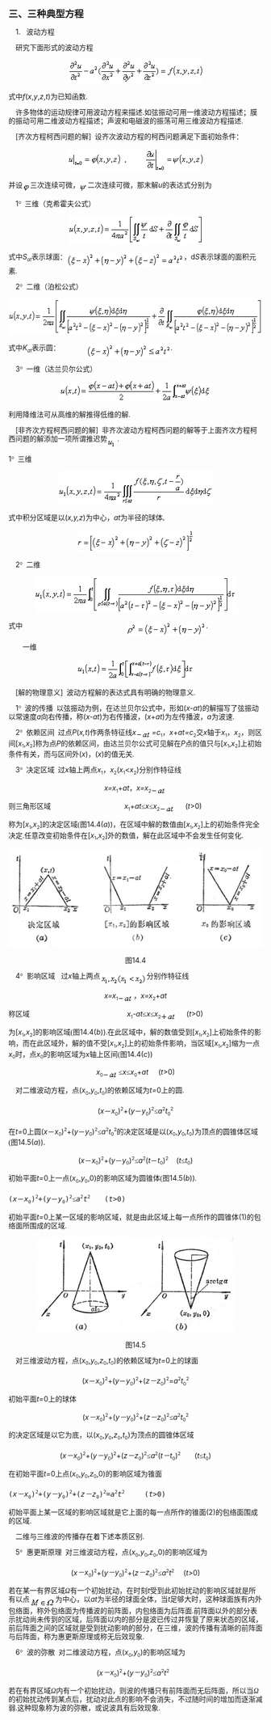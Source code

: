 <div class=Section1>
<h3 style='text-autospace:none;vertical-align:bottom'><span lang=ZH-CN
style='font-size:14.0pt;font-family:宋体_GB2312'>三、三种典型方程</span></h3>
<p class=MsoNormal style='line-height:12.0pt;text-autospace:none;vertical-align:
bottom'><span lang=EN-US style='font-family:宋体_GB2312'>&nbsp;&nbsp;&nbsp; </span><span
lang=EN-US>1.&nbsp;&nbsp; </span><span lang=ZH-CN style='font-family:宋体_GB2312'>波动方程</span></p>
<p class=MsoNormal style='line-height:12.0pt;text-autospace:none;vertical-align:
bottom'><span lang=EN-US style='font-family:宋体'>&nbsp;&nbsp;&nbsp; </span><span
lang=ZH-CN style='font-family:宋体_GB2312'>研究下面形式的波动方程</span></p>
<p class=MsoNormal align=center style='text-align:center;line-height:12.0pt;
text-autospace:none;vertical-align:bottom'><sub><span lang=EN-US><img
width=268 height=48 src="res/17e9d95da129bdd93c34fb6cc6aaaa52_5797_files/image002.gif"
u1:shapes="_x0000_i1025"></span></sub></p>
<p class=MsoNormal style='line-height:12.0pt;text-autospace:none;vertical-align:
bottom'><span lang=ZH-CN style='font-family:宋体_GB2312'>式中</span><i><span
lang=EN-US>f</span></i><span lang=EN-US>(<i>x</i>,<i>y</i>,<i>z</i>,<i>t</i>)</span><span
lang=ZH-CN style='font-family:宋体_GB2312'>为已知函数</span><span lang=EN-US
style='font-family:宋体'>.</span></p>
<p class=MsoNormal style='line-height:12.0pt;text-autospace:none;vertical-align:
bottom'><span lang=EN-US style='font-family:宋体'>&nbsp;&nbsp;&nbsp; </span><span
lang=ZH-CN style='font-family:宋体_GB2312'>许多物体的运动规律可用波动方程来描述</span><span
lang=EN-US style='font-family:宋体'>.</span><span lang=ZH-CN style='font-family:
宋体_GB2312'>如弦振动可用一维波动方程描述；膜的振动可用二维波动方程描述；声波和电磁波的振荡可用三维波动方程描述</span><span
lang=EN-US style='font-family:宋体'>.</span></p>
<p class=MsoNormal style='line-height:12.0pt;text-autospace:none;vertical-align:
bottom'><span lang=EN-US style='font-family:宋体_GB2312'>&nbsp;&nbsp; &nbsp;</span><span
lang=EN-US>[</span><span lang=ZH-CN style='font-family:宋体_GB2312'>齐次方程柯西问题的解</span><span
lang=EN-US>]</span><span lang=EN-US style='font-family:宋体_GB2312'>&nbsp; </span><span
lang=ZH-CN style='font-family:宋体_GB2312'>设齐次波动方程的柯西问题满足下面初始条件：</span></p>
<p class=MsoNormal align=center style='text-align:center;line-height:12.0pt;
text-autospace:none;vertical-align:bottom'><sub><span lang=EN-US><img
width=269 height=47 src="res/17e9d95da129bdd93c34fb6cc6aaaa52_5797_files/image004.gif"
u1:shapes="_x0000_i1026"></span></sub></p>
<p class=MsoNormal style='line-height:12.0pt;text-autospace:none;vertical-align:
bottom'><span lang=ZH-CN style='font-family:宋体_GB2312'>并设</span><sub><span
lang=EN-US style='font-family:宋体'><img width=15 height=17
src="res/17e9d95da129bdd93c34fb6cc6aaaa52_5797_files/image006.gif" u1:shapes="_x0000_i1027"
align=absmiddle></span></sub><span lang=ZH-CN style='font-family:宋体_GB2312'>三次连续可微，</span><sub><span
lang=EN-US style='font-family:宋体'><img width=16 height=17
src="res/17e9d95da129bdd93c34fb6cc6aaaa52_5797_files/image008.gif" u1:shapes="_x0000_i1028"
align=absmiddle></span></sub><span lang=ZH-CN style='font-family:宋体_GB2312'>二次连续可微，那末解</span><i><span
lang=EN-US>u</span></i><span lang=ZH-CN style='font-family:宋体_GB2312'>的表达式分别为</span></p>
<p class=MsoNormal style='line-height:12.0pt;text-autospace:none;vertical-align:
bottom'><span lang=EN-US style='font-family:宋体_GB2312'>&nbsp;&nbsp;&nbsp; </span><span
lang=EN-US>1</span><span lang=EN-US style='font-family:Symbol'>°</span><span
lang=EN-US style='font-family:宋体_GB2312'>&nbsp; </span><span lang=ZH-CN
style='font-family:宋体_GB2312'>三维（克希霍夫公式）</span></p>
<p class=MsoNormal align=center style='text-align:center;line-height:12.0pt;
text-autospace:none;vertical-align:bottom'><sub><span lang=EN-US><img
width=267 height=56 src="res/17e9d95da129bdd93c34fb6cc6aaaa52_5797_files/image010.gif"
u1:shapes="_x0000_i1037"></span></sub></p>
<p class=MsoNormal style='line-height:12.0pt;text-autospace:none;vertical-align:
bottom'><span lang=ZH-CN style='font-family:宋体_GB2312'>式中</span><i><span
lang=EN-US>S</span></i><i><sub><span lang=EN-US style='font-size:7.0pt'>at</span></sub></i><span
lang=ZH-CN style='font-family:宋体_GB2312'>表示球面：</span><sub><span lang=EN-US
style='font-family:宋体'><img width=232 height=28
src="res/17e9d95da129bdd93c34fb6cc6aaaa52_5797_files/image012.gif" u1:shapes="_x0000_i1038"
align=absmiddle></span></sub><span lang=ZH-CN style='font-family:宋体_GB2312'>，</span><span
lang=EN-US>d<i>S</i></span><span lang=ZH-CN style='font-family:宋体_GB2312'>表示球面的面积元素</span><span
lang=EN-US style='font-family:宋体'>.</span></p>
<p class=MsoNormal style='line-height:12.0pt;text-autospace:none;vertical-align:
bottom'><span lang=EN-US style='font-family:宋体_GB2312'>&nbsp;&nbsp;&nbsp; </span><span
lang=EN-US>2</span><span lang=EN-US style='font-family:Symbol'>°</span><span
lang=EN-US style='font-family:宋体_GB2312'>&nbsp; </span><span lang=ZH-CN
style='font-family:宋体_GB2312'>二维（泊松公式）</span></p>
<p class=MsoNormal align=center style='text-align:center;line-height:12.0pt;
text-autospace:none;vertical-align:bottom'><sub><span lang=EN-US><img
width=536 height=72 src="res/17e9d95da129bdd93c34fb6cc6aaaa52_5797_files/image014.gif"
u1:shapes="_x0000_i1039"></span></sub></p>
<p class=MsoNormal style='line-height:12.0pt;text-autospace:none;vertical-align:
bottom'><span lang=ZH-CN style='font-family:宋体_GB2312'>式中</span><i><span
lang=EN-US>K</span></i><i><sub><span lang=EN-US style='font-size:7.0pt'>at</span></sub></i><span
lang=ZH-CN style='font-family:宋体_GB2312'>表示圆：</span><span lang=EN-US
style='font-family:宋体'>&nbsp;&nbsp;&nbsp;&nbsp;&nbsp;&nbsp;&nbsp;&nbsp;&nbsp;&nbsp;&nbsp;&nbsp;&nbsp;&nbsp;
<sub><img width=167 height=28
src="res/17e9d95da129bdd93c34fb6cc6aaaa52_5797_files/image016.gif" u1:shapes="_x0000_i1040"
align=absmiddle></sub>.</span></p>
<p class=MsoNormal style='line-height:12.0pt;text-autospace:none;vertical-align:
bottom'><span lang=EN-US style='font-family:宋体_GB2312'>&nbsp;&nbsp;&nbsp; </span><span
lang=EN-US>3</span><span lang=EN-US style='font-family:Symbol'>°</span><span
lang=EN-US style='font-family:宋体_GB2312'>&nbsp; </span><span lang=ZH-CN
style='font-family:宋体_GB2312'>一维（达兰贝尔公式）</span></p>
<p class=MsoNormal align=center style='text-align:center;line-height:12.0pt;
text-autospace:none;vertical-align:bottom'><sub><span lang=EN-US><img
width=300 height=41 src="res/17e9d95da129bdd93c34fb6cc6aaaa52_5797_files/image018.gif"
u1:shapes="_x0000_i1041"></span></sub></p>
<p class=MsoNormal style='line-height:12.0pt;text-autospace:none;vertical-align:
bottom'><span lang=ZH-CN style='font-family:宋体_GB2312'>利用降维法可从高维的解推得低维的解</span><span
lang=EN-US style='font-family:宋体'>.</span></p>
<p class=MsoNormal style='line-height:12.0pt;text-autospace:none;vertical-align:
bottom'><span lang=EN-US style='font-family:宋体_GB2312'>&nbsp;&nbsp;&nbsp; </span><span
lang=EN-US>[</span><span lang=ZH-CN style='font-family:宋体_GB2312'>非齐次方程柯西问题的解</span><span
lang=EN-US>]</span><span lang=EN-US style='font-family:宋体_GB2312'>&nbsp; </span><span
lang=ZH-CN style='font-family:宋体_GB2312'>非齐次波动方程柯西问题的解等于上面齐次方程柯西问题的解添加一项所谓推迟势</span><sub><span
lang=EN-US style='font-family:宋体'><img width=16 height=23
src="res/17e9d95da129bdd93c34fb6cc6aaaa52_5797_files/image020.gif" u1:shapes="_x0000_i1042"
align=absmiddle></span></sub><span lang=EN-US> </span><span lang=EN-US
style='font-family:宋体'>.</span></p>
<p class=MsoNormal style='line-height:12.0pt;text-autospace:none;vertical-align:
bottom'><span lang=EN-US>1</span><span lang=EN-US style='font-family:Symbol'>°</span><span
lang=EN-US style='font-family:宋体_GB2312'>&nbsp; </span><span lang=ZH-CN
style='font-family:宋体_GB2312'>三维</span></p>
<p class=MsoNormal align=center style='text-align:center;line-height:12.0pt;
text-autospace:none;vertical-align:bottom'><sub><span lang=EN-US><img
width=307 height=67 src="res/17e9d95da129bdd93c34fb6cc6aaaa52_5797_files/image022.gif"
u1:shapes="_x0000_i1043"></span></sub></p>
<p class=MsoNormal style='line-height:12.0pt;text-autospace:none;vertical-align:
bottom'><span lang=ZH-CN style='font-family:宋体_GB2312'>式中积分区域是以</span><span
lang=EN-US>(<i>x,y,z</i>)</span><span lang=ZH-CN style='font-family:宋体_GB2312'>为中心，</span><i><span
lang=EN-US>at</span></i><span lang=ZH-CN style='font-family:宋体_GB2312'>为半径的球体</span><span
lang=EN-US style='font-family:宋体'>,</span></p>
<p class=MsoNormal align=center style='text-align:center;line-height:12.0pt;
text-autospace:none;vertical-align:bottom'><sub><span lang=EN-US
style='font-size:10.5pt'><img width=232 height=44
src="res/17e9d95da129bdd93c34fb6cc6aaaa52_5797_files/image024.gif" u1:shapes="_x0000_i1044"></span></sub></p>
<p class=MsoNormal style='line-height:12.0pt;text-autospace:none;vertical-align:
bottom'><span lang=EN-US style='font-family:宋体_GB2312'>&nbsp;&nbsp;&nbsp; </span><span
lang=EN-US>2</span><span lang=EN-US style='font-family:Symbol'>°</span><span
lang=EN-US style='font-family:宋体_GB2312'>&nbsp; </span><span lang=ZH-CN
style='font-family:宋体_GB2312'>二维</span></p>
<p class=MsoNormal align=center style='text-align:center;line-height:12.0pt;
text-autospace:none;vertical-align:bottom'><sub><span lang=EN-US><img
width=401 height=72 src="res/17e9d95da129bdd93c34fb6cc6aaaa52_5797_files/image026.gif"
u1:shapes="_x0000_i1045"></span></sub></p>
<p class=MsoNormal style='line-height:12.0pt;text-autospace:none;vertical-align:
bottom'><span lang=ZH-CN style='font-family:宋体_GB2312'>式中</span><span
lang=EN-US>&nbsp;&nbsp;&nbsp;&nbsp;&nbsp;&nbsp;&nbsp;&nbsp;&nbsp;&nbsp;&nbsp;&nbsp;&nbsp;&nbsp;&nbsp;&nbsp;&nbsp;&nbsp;&nbsp;&nbsp;&nbsp;&nbsp;&nbsp;&nbsp;&nbsp;&nbsp;&nbsp;&nbsp;&nbsp;&nbsp;&nbsp;&nbsp;&nbsp;&nbsp;&nbsp;&nbsp;&nbsp;&nbsp;&nbsp;&nbsp;&nbsp;&nbsp;&nbsp;&nbsp;&nbsp;&nbsp;&nbsp;&nbsp;&nbsp;&nbsp;&nbsp;
<sub><img width=159 height=28
src="res/17e9d95da129bdd93c34fb6cc6aaaa52_5797_files/image028.gif" u1:shapes="_x0000_i1046"
align=absmiddle></sub>.</span></p>
<p class=MsoNormal style='line-height:12.0pt;text-autospace:none;vertical-align:
bottom'><span lang=EN-US style='font-family:宋体_GB2312'>&nbsp;&nbsp;&nbsp;&nbsp;&nbsp;&nbsp;&nbsp;
</span><span lang=ZH-CN style='font-family:宋体_GB2312'>一维</span></p>
<p class=MsoNormal align=center style='text-align:center;line-height:12.0pt;
text-autospace:none;vertical-align:bottom'><sub><span lang=EN-US><img
width=233 height=41 src="res/17e9d95da129bdd93c34fb6cc6aaaa52_5797_files/image030.gif"
u1:shapes="_x0000_i1047"></span></sub></p>
<p class=MsoNormal style='line-height:12.0pt;text-autospace:none;vertical-align:
bottom'><span lang=EN-US style='font-family:宋体_GB2312'>&nbsp;&nbsp;&nbsp; </span><span
lang=EN-US>[</span><span lang=ZH-CN style='font-family:宋体_GB2312'>解的物理意义</span><span
lang=EN-US>]</span><span lang=EN-US style='font-family:宋体_GB2312'>&nbsp; </span><span
lang=ZH-CN style='font-family:宋体_GB2312'>波动方程解的表达式具有明确的物理意义</span><span
lang=EN-US style='font-family:宋体'>.</span></p>
<p class=MsoNormal style='line-height:12.0pt;text-autospace:none;vertical-align:
bottom'><span lang=EN-US style='font-family:宋体_GB2312'>&nbsp;&nbsp;&nbsp; </span><span
lang=EN-US>1</span><span lang=EN-US style='font-family:Symbol'>°</span><span
lang=EN-US style='font-family:宋体_GB2312'>&nbsp; </span><span lang=ZH-CN
style='font-family:宋体_GB2312'>波的传播</span><span lang=EN-US style='font-family:
宋体_GB2312'>&nbsp; </span><span lang=ZH-CN style='font-family:宋体_GB2312'>以弦振动为例，在达兰贝尔公式中，形如</span><span
lang=EN-US>(<i>x-at</i>)</span><span lang=ZH-CN style='font-family:宋体_GB2312'>的解描写了弦振动以常速度</span><i><span
lang=EN-US>a</span></i><span lang=ZH-CN style='font-family:宋体_GB2312'>向右传播，称</span><span
lang=EN-US>(<i>x-at</i>)</span><span lang=ZH-CN style='font-family:宋体_GB2312'>为右传播波，</span><span
lang=EN-US>(<i>x</i>+<i>at</i>)</span><span lang=ZH-CN style='font-family:宋体_GB2312'>为左传播波，</span><i><span
lang=EN-US>a</span></i><span lang=ZH-CN style='font-family:宋体_GB2312'>为波速</span><span
lang=EN-US style='font-family:宋体'>.</span></p>
<p class=MsoNormal style='line-height:12.0pt;text-autospace:none;vertical-align:
bottom'><span lang=EN-US style='font-family:宋体_GB2312'>&nbsp;&nbsp;&nbsp; </span><span
lang=EN-US>2</span><span lang=EN-US style='font-family:Symbol'>°</span><span
lang=EN-US style='font-family:宋体_GB2312'>&nbsp; </span><span lang=ZH-CN
style='font-family:宋体_GB2312'>依赖区间</span><span lang=EN-US style='font-family:
宋体_GB2312'>&nbsp; </span><span lang=ZH-CN style='font-family:宋体_GB2312'>过点</span><i><span
lang=EN-US>P</span></i><span lang=EN-US>(<i>x,t</i>)</span><span lang=ZH-CN
style='font-family:宋体_GB2312'>作两条特征线</span><i><span lang=EN-US>x<sub><img
width=31 height=16 src="res/17e9d95da129bdd93c34fb6cc6aaaa52_5797_files/image032.gif"
u1:shapes="_x0000_i1048" align=absmiddle></sub>=c</span></i><sub><span
lang=EN-US style='font-size:7.0pt'>1</span></sub><span lang=ZH-CN
style='font-family:宋体_GB2312'>，</span><i><span lang=EN-US>x</span></i><span
lang=EN-US>+<i>at=c</i></span><sub><span lang=EN-US style='font-size:7.0pt'>2</span></sub><span
lang=ZH-CN style='font-family:宋体_GB2312'>交</span><i><span lang=EN-US>x</span></i><span
lang=ZH-CN style='font-family:宋体_GB2312'>轴于</span><i><span lang=EN-US>x</span></i><sub><span
lang=EN-US style='font-size:7.0pt'>1</span></sub><span lang=ZH-CN
style='font-family:宋体_GB2312'>，</span><i><span lang=EN-US>x</span></i><sub><span
lang=EN-US style='font-size:7.0pt'>2</span></sub><span lang=ZH-CN
style='font-family:宋体_GB2312'>，则区间</span><span lang=EN-US>[<i>x</i></span><sub><span
lang=EN-US style='font-size:7.0pt'>1</span></sub><span lang=EN-US>,<i>x</i></span><sub><span
lang=EN-US style='font-size:7.0pt'>2</span></sub><span lang=EN-US>]</span><span
lang=ZH-CN style='font-family:宋体_GB2312'>称为点</span><i><span lang=EN-US>P</span></i><span
lang=ZH-CN style='font-family:宋体_GB2312'>的依赖区间，由达兰贝尔公式可见解在</span><i><span
lang=EN-US>P</span></i><span lang=ZH-CN style='font-family:宋体_GB2312'>点的值只与</span><span
lang=EN-US>[<i>x</i></span><sub><span lang=EN-US style='font-size:7.0pt'>1</span></sub><span
lang=EN-US>,<i>x</i></span><sub><span lang=EN-US style='font-size:7.0pt'>2</span></sub><span
lang=EN-US>]</span><span lang=ZH-CN style='font-family:宋体_GB2312'>上初始条件有关，而与区间外</span><span
lang=EN-US>(<i>x</i>)</span><span lang=ZH-CN style='font-family:宋体_GB2312'>，</span><span
lang=EN-US>(<i>x</i>)</span><span lang=ZH-CN style='font-family:宋体_GB2312'>的值无关</span><span
lang=EN-US style='font-family:宋体'>.</span></p>
<p class=MsoNormal style='line-height:12.0pt;text-autospace:none;vertical-align:
bottom'><span lang=EN-US style='font-family:宋体_GB2312'>&nbsp;&nbsp;&nbsp; </span><span
lang=EN-US>3</span><span lang=EN-US style='font-family:Symbol'>°</span><span
lang=EN-US style='font-family:宋体_GB2312'>&nbsp; </span><span lang=ZH-CN
style='font-family:宋体_GB2312'>决定区域</span><span lang=EN-US style='font-family:
宋体'>&nbsp; </span><span lang=ZH-CN style='font-family:宋体_GB2312'>过</span><i><span
lang=EN-US>x</span></i><span lang=ZH-CN style='font-family:宋体_GB2312'>轴上两点</span><i><span
lang=EN-US>x</span></i><sub><span lang=EN-US style='font-size:7.0pt'>1</span></sub><span
lang=ZH-CN style='font-family:宋体_GB2312'>，</span><i><span lang=EN-US>x</span></i><sub><span
lang=EN-US style='font-size:7.0pt'>2</span></sub><span lang=EN-US>(<i>x</i></span><sub><span
lang=EN-US style='font-size:7.0pt'>1</span></sub><span lang=EN-US>&lt;<i>x</i></span><sub><span
lang=EN-US style='font-size:7.0pt'>2</span></sub><span lang=EN-US>)</span><span
lang=ZH-CN style='font-family:宋体_GB2312'>分别作特征线</span></p>
<p class=MsoNormal align=center style='text-align:center;line-height:12.0pt;
text-autospace:none;vertical-align:bottom'><i><span lang=EN-US>x=x</span></i><sub><span
lang=EN-US style='font-size:7.0pt'>1</span></sub><span lang=EN-US>+<i>at</i></span><span
lang=ZH-CN style='font-family:宋体_GB2312'>，</span><i><span lang=EN-US>x=x</span></i><sub><span
lang=EN-US style='font-size:7.0pt'>2</span><i><span lang=EN-US><img width=31
height=16 src="res/17e9d95da129bdd93c34fb6cc6aaaa52_5797_files/image033.gif"
u1:shapes="_x0000_i1049" align=absmiddle></span></i></sub></p>
<p class=MsoNormal style='line-height:12.0pt;text-autospace:none;vertical-align:
bottom'><span lang=ZH-CN style='font-family:宋体_GB2312'>则三角形区域</span><span
lang=EN-US>&nbsp;&nbsp;&nbsp;&nbsp;&nbsp;&nbsp;&nbsp;&nbsp;&nbsp;&nbsp;&nbsp;&nbsp;&nbsp;&nbsp;&nbsp;&nbsp;&nbsp;&nbsp;&nbsp;&nbsp;&nbsp;&nbsp;&nbsp;&nbsp;&nbsp;&nbsp;&nbsp;&nbsp;&nbsp;&nbsp;&nbsp;&nbsp;&nbsp;&nbsp;&nbsp;&nbsp;
<i>x</i></span><sub><span lang=EN-US style='font-size:7.0pt'>1</span></sub><span
lang=EN-US>+<i>at</i></span><span lang=ZH-CN style='font-family:宋体_GB2312'>≤</span><i><span
lang=EN-US>x</span></i><span lang=ZH-CN style='font-family:宋体_GB2312'>≤</span><i><span
lang=EN-US>x</span></i><sub><span lang=EN-US style='font-size:7.0pt'>2</span><i><span
lang=EN-US><img width=31 height=16
src="res/17e9d95da129bdd93c34fb6cc6aaaa52_5797_files/image034.gif" u1:shapes="_x0000_i1050"
align=absmiddle></span></i></sub><i><span lang=EN-US>&nbsp;&nbsp;&nbsp;&nbsp; </span></i><span
lang=EN-US>(<i>t</i>&gt;0)</span></p>
<p class=MsoNormal style='line-height:12.0pt;text-autospace:none;vertical-align:
bottom'><span lang=ZH-CN style='font-family:宋体_GB2312'>称为</span><span
lang=EN-US>[<i>x</i></span><sub><span lang=EN-US style='font-size:7.0pt'>1</span></sub><span
lang=EN-US>,<i>x</i></span><sub><span lang=EN-US style='font-size:7.0pt'>2</span></sub><span
lang=EN-US>]</span><span lang=ZH-CN style='font-family:宋体_GB2312'>的决定区域</span><span
lang=EN-US style='font-family:宋体'>(</span><span lang=ZH-CN style='font-family:
宋体_GB2312'>图</span><span lang=EN-US>14.4(<i>a</i>))</span><span lang=ZH-CN
style='font-family:宋体_GB2312'>，在区域中解的数值由</span><span lang=EN-US>[<i>x</i></span><sub><span
lang=EN-US style='font-size:7.0pt'>1</span></sub><span lang=EN-US>,<i>x</i></span><sub><span
lang=EN-US style='font-size:7.0pt'>2</span></sub><span lang=EN-US>]</span><span
lang=ZH-CN style='font-family:宋体_GB2312'>上的初始条件完全决定</span><span lang=EN-US
style='font-family:宋体'>.</span><span lang=ZH-CN style='font-family:宋体_GB2312'>任意改变初始条件在</span><span
lang=EN-US>[<i>x</i></span><sub><span lang=EN-US style='font-size:7.0pt'>1</span></sub><span
lang=EN-US>,<i>x</i></span><sub><span lang=EN-US style='font-size:7.0pt'>2</span></sub><span
lang=EN-US>]</span><span lang=ZH-CN style='font-family:宋体_GB2312'>外的数值，解在此区域中不会发生任何变化</span><span
lang=EN-US style='font-family:宋体'>.</span></p>
<p class=MsoNormal align=center style='text-align:center;line-height:12.0pt;
text-autospace:none;vertical-align:bottom'><span lang=EN-US><img width=523
height=195 src="res/17e9d95da129bdd93c34fb6cc6aaaa52_5797_files/image035.gif"
u1:shapes="_x0000_i1051"></span></p>
<p class=MsoNormal align=center style='text-align:center;line-height:12.0pt;
text-autospace:none;vertical-align:bottom'><span lang=ZH-CN style='font-family:
宋体_GB2312'>图</span><span lang=EN-US>14.4</span></p>
<p class=MsoNormal style='line-height:12.0pt;text-autospace:none;vertical-align:
bottom'><span lang=EN-US style='font-family:宋体_GB2312'>&nbsp;&nbsp;&nbsp; </span><span
lang=EN-US>4</span><span lang=EN-US style='font-family:Symbol'>°</span><span
lang=EN-US>&nbsp; </span><span lang=ZH-CN style='font-family:宋体_GB2312'>影响区域</span><span
lang=EN-US>&nbsp;&nbsp; </span><span lang=ZH-CN style='font-family:宋体_GB2312'>过</span><i><span
lang=EN-US>x</span></i><span lang=ZH-CN style='font-family:宋体_GB2312'>轴上两点</span><sub><span
lang=EN-US><img width=92 height=23
src="res/17e9d95da129bdd93c34fb6cc6aaaa52_5797_files/image037.gif" u1:shapes="_x0000_i1052"
align=absmiddle></span></sub><span lang=ZH-CN style='font-family:宋体_GB2312'>分别作特征线</span></p>
<p class=MsoNormal align=center style='text-align:center;line-height:12.0pt;
text-autospace:none;vertical-align:bottom'><i><span lang=EN-US>x=x</span></i><sub><span
lang=EN-US style='font-size:7.0pt'>1</span><i><span lang=EN-US><img width=31
height=16 src="res/17e9d95da129bdd93c34fb6cc6aaaa52_5797_files/image038.gif"
u1:shapes="_x0000_i1053" align=absmiddle></span></i></sub><span lang=ZH-CN
style='font-family:宋体_GB2312'>，</span><i><span lang=EN-US>x=x</span></i><sub><span
lang=EN-US style='font-size:7.0pt'>2</span></sub><span lang=EN-US>+<i>at</i></span></p>
<p class=MsoNormal style='line-height:12.0pt;text-autospace:none;vertical-align:
bottom'><span lang=ZH-CN style='font-family:宋体_GB2312'>称区域</span><span
lang=EN-US>&nbsp;&nbsp;&nbsp;&nbsp;&nbsp;&nbsp;&nbsp;&nbsp;&nbsp;&nbsp;&nbsp;&nbsp;&nbsp;&nbsp;&nbsp;&nbsp;&nbsp;&nbsp;&nbsp;&nbsp;&nbsp;&nbsp;&nbsp;&nbsp;&nbsp;&nbsp;&nbsp;&nbsp;&nbsp;&nbsp;&nbsp;&nbsp;&nbsp;&nbsp;&nbsp;&nbsp;&nbsp;&nbsp;&nbsp;&nbsp;&nbsp;&nbsp;&nbsp;&nbsp;&nbsp;&nbsp;&nbsp;&nbsp;
<i>x</i></span><sub><span lang=EN-US style='font-size:7.0pt'>1</span></sub><span
lang=EN-US>-<i>at</i></span><span lang=ZH-CN style='font-family:宋体_GB2312'>≤</span><i><span
lang=EN-US>x</span></i><span lang=ZH-CN style='font-family:宋体_GB2312'>≤</span><i><span
lang=EN-US>x</span></i><sub><span lang=EN-US style='font-size:7.0pt'>2</span><i><span
lang=EN-US><img width=31 height=16
src="res/17e9d95da129bdd93c34fb6cc6aaaa52_5797_files/image040.gif" u1:shapes="_x0000_i1054"
align=absmiddle></span></i></sub><i><span lang=EN-US>&nbsp;&nbsp;&nbsp;&nbsp; </span></i><span
lang=EN-US>(<i>t</i>&gt;0)</span></p>
<p class=MsoNormal style='line-height:12.0pt;text-autospace:none;vertical-align:
bottom'><span lang=ZH-CN style='font-family:宋体_GB2312'>为</span><span
lang=EN-US>[<i>x</i></span><sub><span lang=EN-US style='font-size:7.0pt'>1</span></sub><span
lang=EN-US>,<i>x</i></span><sub><span lang=EN-US style='font-size:7.0pt'>2</span></sub><span
lang=EN-US>]</span><span lang=ZH-CN style='font-family:宋体_GB2312'>的影响区域</span><span
lang=EN-US style='font-family:宋体'>(</span><span lang=ZH-CN style='font-family:
宋体_GB2312'>图</span><span lang=EN-US>14.4(<i>b</i>))</span><span lang=EN-US
style='font-family:宋体'>.</span><span lang=ZH-CN style='font-family:宋体_GB2312'>在此区域中，解的数值受到</span><span
lang=EN-US>[<i>x</i></span><sub><span lang=EN-US style='font-size:7.0pt'>1</span></sub><span
lang=EN-US>,<i>x</i></span><sub><span lang=EN-US style='font-size:7.0pt'>2</span></sub><span
lang=EN-US>]</span><span lang=ZH-CN style='font-family:宋体_GB2312'>上初始条件的影响，而在此区域外，解的值不受</span><span
lang=EN-US>[<i>x</i></span><sub><span lang=EN-US style='font-size:7.0pt'>1</span></sub><span
lang=EN-US>,<i>x</i></span><sub><span lang=EN-US style='font-size:7.0pt'>2</span></sub><span
lang=EN-US>]</span><span lang=ZH-CN style='font-family:宋体_GB2312'>上的初始条件影响，当区域</span><span
lang=EN-US>[<i>x</i></span><sub><span lang=EN-US style='font-size:7.0pt'>1</span></sub><span
lang=EN-US>,<i>x</i></span><sub><span lang=EN-US style='font-size:7.0pt'>2</span></sub><span
lang=EN-US>]</span><span lang=ZH-CN style='font-family:宋体_GB2312'>缩为一点</span><i><span
lang=EN-US>x</span></i><sub><span lang=EN-US style='font-size:7.0pt'>0</span></sub><span
lang=ZH-CN style='font-family:宋体_GB2312'>时，点</span><i><span lang=EN-US>x</span></i><sub><span
lang=EN-US style='font-size:7.0pt'>0</span></sub><span lang=ZH-CN
style='font-family:宋体_GB2312'>的影响区域为</span><i><span lang=EN-US>x</span></i><span
lang=ZH-CN style='font-family:宋体_GB2312'>轴上区间</span><span lang=EN-US
style='font-family:宋体'>(</span><span lang=ZH-CN style='font-family:宋体_GB2312'>图</span><span
lang=EN-US>14.4(<i>c</i>))</span></p>
<p class=MsoNormal align=center style='text-align:center;line-height:12.0pt;
text-autospace:none;vertical-align:bottom'><i><span lang=EN-US>x</span></i><sub><span
lang=EN-US style='font-size:7.0pt'>0</span><i><span lang=EN-US><img width=31
height=16 src="res/17e9d95da129bdd93c34fb6cc6aaaa52_5797_files/image041.gif"
u1:shapes="_x0000_i1055" align=absmiddle></span></i></sub><span lang=ZH-CN
style='font-family:宋体_GB2312'>≤</span><i><span lang=EN-US>x</span></i><span
lang=ZH-CN style='font-family:宋体_GB2312'>≤</span><i><span lang=EN-US>x</span></i><sub><span
lang=EN-US style='font-size:7.0pt'>0</span></sub><span lang=EN-US>+<i>at&nbsp;&nbsp;&nbsp;&nbsp;
</i>(<i>t</i>&gt;0)</span></p>
<p class=MsoNormal style='line-height:12.0pt;text-autospace:none;vertical-align:
bottom'><span lang=EN-US style='font-family:宋体_GB2312'>&nbsp;&nbsp;&nbsp; </span><span
lang=ZH-CN style='font-family:宋体_GB2312'>对二维波动方程，点</span><span lang=EN-US>(<i>x</i></span><sub><span
lang=EN-US style='font-size:7.0pt'>0</span></sub><span lang=EN-US>,<i>y</i></span><sub><span
lang=EN-US style='font-size:7.0pt'>0</span></sub><span lang=EN-US>,<i>t</i></span><sub><span
lang=EN-US style='font-size:7.0pt'>0</span></sub><span lang=EN-US>)</span><span
lang=ZH-CN style='font-family:宋体_GB2312'>的依赖区域为</span><i><span lang=EN-US>t=</span></i><span
lang=EN-US>0</span><span lang=ZH-CN style='font-family:宋体_GB2312'>上的圆</span><span
lang=EN-US style='font-family:宋体'>.</span></p>
<p class=MsoNormal align=center style='text-align:center;line-height:12.0pt;
text-autospace:none;vertical-align:bottom'><span lang=EN-US>(<i>x</i></span><span
lang=ZH-CN style='font-family:宋体_GB2312'>－</span><i><span lang=EN-US>x</span></i><sub><span
lang=EN-US style='font-size:7.0pt'>0</span></sub><span lang=EN-US>)</span><sup><span
lang=EN-US style='font-size:7.0pt'>2</span></sup><span lang=EN-US>+(<i>y</i></span><span
lang=ZH-CN style='font-family:宋体_GB2312'>－</span><i><span lang=EN-US>y</span></i><sub><span
lang=EN-US style='font-size:7.0pt'>0</span></sub><span lang=EN-US>)</span><sup><span
lang=EN-US style='font-size:7.0pt'>2</span></sup><span lang=ZH-CN
style='font-family:宋体_GB2312'>≤</span><i><span lang=EN-US>a</span></i><sup><span
lang=EN-US style='font-size:7.0pt'>2</span></sup><i><span lang=EN-US>t</span></i><sub><span
lang=EN-US style='font-size:7.0pt'>0</span></sub><sup><span lang=EN-US
style='font-size:7.0pt'>2</span></sup></p>
<p class=MsoNormal style='line-height:12.0pt;text-autospace:none;vertical-align:
bottom'><span lang=ZH-CN style='font-family:宋体_GB2312'>在</span><i><span
lang=EN-US>t=</span></i><span lang=EN-US>0</span><span lang=ZH-CN
style='font-family:宋体_GB2312'>上圆</span><span lang=EN-US>(<i>x</i></span><span
lang=ZH-CN style='font-family:宋体_GB2312'>－</span><i><span lang=EN-US>x</span></i><sub><span
lang=EN-US style='font-size:7.0pt'>0</span></sub><span lang=EN-US>)</span><sup><span
lang=EN-US style='font-size:7.0pt'>2</span></sup><span lang=EN-US>+(<i>y</i></span><span
lang=ZH-CN style='font-family:宋体_GB2312'>－</span><i><span lang=EN-US>y</span></i><sub><span
lang=EN-US style='font-size:7.0pt'>0</span></sub><span lang=EN-US>)</span><sup><span
lang=EN-US style='font-size:7.0pt'>2</span></sup><span lang=ZH-CN
style='font-family:宋体_GB2312'>≤</span><i><span lang=EN-US>a</span></i><sup><span
lang=EN-US style='font-size:7.0pt'>2</span></sup><i><span lang=EN-US>t</span></i><sub><span
lang=EN-US style='font-size:7.0pt'>0</span></sub><sup><span lang=EN-US
style='font-size:7.0pt'>2</span></sup><span lang=ZH-CN style='font-family:宋体_GB2312'>的决定区域是以</span><span
lang=EN-US>(<i>x</i></span><sub><span lang=EN-US style='font-size:7.0pt'>0</span></sub><span
lang=EN-US>,<i>y</i></span><sub><span lang=EN-US style='font-size:7.0pt'>0</span></sub><span
lang=EN-US>,<i>t</i></span><sub><span lang=EN-US style='font-size:7.0pt'>0</span></sub><span
lang=EN-US>)</span><span lang=ZH-CN style='font-family:宋体_GB2312'>为顶点的圆锥体区域</span><span
lang=EN-US style='font-family:宋体'>(</span><span lang=ZH-CN style='font-family:
宋体_GB2312'>图</span><span lang=EN-US>14.5(<i>a</i>)).</span></p>
<p class=MsoNormal align=center style='text-align:center;line-height:12.0pt;
text-autospace:none;vertical-align:bottom'><span lang=EN-US>(<i>x</i></span><span
lang=ZH-CN style='font-family:宋体_GB2312'>－</span><i><span lang=EN-US>x</span></i><sub><span
lang=EN-US style='font-size:7.0pt'>0</span></sub><span lang=EN-US>)</span><sup><span
lang=EN-US style='font-size:7.0pt'>2</span></sup><span lang=EN-US>+(<i>y</i></span><span
lang=ZH-CN style='font-family:宋体_GB2312'>－</span><i><span lang=EN-US>y</span></i><sub><span
lang=EN-US style='font-size:7.0pt'>0</span></sub><span lang=EN-US>)</span><sup><span
lang=EN-US style='font-size:7.0pt'>2</span></sup><span lang=ZH-CN
style='font-family:宋体_GB2312'>≤</span><i><span lang=EN-US>a</span></i><sup><span
lang=EN-US style='font-size:7.0pt'>2</span></sup><span lang=EN-US>(<i>t</i></span><span
lang=ZH-CN style='font-family:宋体_GB2312'>－</span><i><span lang=EN-US>t</span></i><sub><span
lang=EN-US style='font-size:7.0pt'>0</span></sub><span lang=EN-US>)</span><sup><span
lang=EN-US style='font-size:7.0pt'>2&nbsp;&nbsp;&nbsp;&nbsp;&nbsp; </span></sup><span
lang=EN-US>(<i>t</i></span><span lang=ZH-CN style='font-family:宋体_GB2312'>≤</span><i><span
lang=EN-US>t</span></i><sub><span lang=EN-US style='font-size:7.0pt'>0</span></sub><span
lang=EN-US>)</span></p>
<p class=MsoNormal style='line-height:12.0pt;text-autospace:none;vertical-align:
bottom'><span lang=ZH-CN style='font-family:宋体_GB2312'>初始平面</span><i><span
lang=EN-US>t=</span></i><span lang=EN-US>0</span><span lang=ZH-CN
style='font-family:宋体_GB2312'>上一点</span><span lang=EN-US>(<i>x</i></span><sub><span
lang=EN-US style='font-size:7.0pt'>0</span></sub><span lang=EN-US>,<i>y</i></span><sub><span
lang=EN-US style='font-size:7.0pt'>0</span></sub><span lang=EN-US>,0)</span><span
lang=ZH-CN style='font-family:宋体_GB2312'>的影响区域为圆锥体</span><span lang=EN-US
style='font-family:宋体'>(</span><span lang=ZH-CN style='font-family:宋体_GB2312'>图</span><span
lang=EN-US>14.5(<i>b</i>))</span><span lang=EN-US style='font-family:宋体'>.</span></p>
<pre style='text-align:right;line-height:12.0pt;text-autospace:none;vertical-align:
bottom' align=right><span lang=EN-US>(<i>x</i></span><span lang=ZH-CN
style='font-family:宋体_GB2312'>－</span><i><span lang=EN-US>x</span></i><sub><span
lang=EN-US style='font-size:7.0pt'>0</span></sub><span lang=EN-US>)</span><sup><span
lang=EN-US style='font-size:7.0pt'>2</span></sup><span lang=EN-US>+(<i>y</i></span><span
lang=ZH-CN style='font-family:宋体_GB2312'>－</span><i><span lang=EN-US>y</span></i><sub><span
lang=EN-US style='font-size:7.0pt'>0</span></sub><span lang=EN-US>)</span><sup><span
lang=EN-US style='font-size:7.0pt'>2</span></sup><span lang=ZH-CN
style='font-family:宋体_GB2312'>≤</span><i><span lang=EN-US>a</span></i><sup><span
lang=EN-US style='font-size:7.0pt'>2</span></sup><i><span lang=EN-US>t</span></i><sup><span
lang=EN-US style='font-size:7.0pt'>2&nbsp;&nbsp;&nbsp;&nbsp; </span></sup><span
lang=EN-US>(<i>t&gt;</i>0)&nbsp;&nbsp;&nbsp;&nbsp;&nbsp;&nbsp;&nbsp;&nbsp;&nbsp;&nbsp;&nbsp;&nbsp;&nbsp;&nbsp;&nbsp;&nbsp;&nbsp;&nbsp;&nbsp;&nbsp;&nbsp;&nbsp;&nbsp;&nbsp;&nbsp;&nbsp;&nbsp;&nbsp;&nbsp;&nbsp;&nbsp;&nbsp;&nbsp; (1)</span></pre>
<p class=MsoNormal style='line-height:12.0pt;text-autospace:none;vertical-align:
bottom'><span lang=ZH-CN style='font-family:宋体_GB2312'>初始平面</span><i><span
lang=EN-US>t=</span></i><span lang=EN-US>0</span><span lang=ZH-CN
style='font-family:宋体_GB2312'>上某一区域的影响区域，就是由此区域上每一点所作的圆锥体</span><span
lang=EN-US>(1)</span><span lang=ZH-CN style='font-family:宋体_GB2312'>的包络面所围成的区域</span><span
lang=EN-US style='font-family:宋体'>.</span></p>
<p class=MsoNormal align=center style='text-align:center;line-height:12.0pt;
text-autospace:none;vertical-align:bottom'><span lang=EN-US style='font-family:
宋体'><img width=390 height=187
src="res/17e9d95da129bdd93c34fb6cc6aaaa52_5797_files/image042.gif" u1:shapes="_x0000_i1056"></span></p>
<p class=MsoNormal align=center style='text-align:center;line-height:12.0pt;
text-autospace:none;vertical-align:bottom'><span lang=ZH-CN style='font-family:
宋体_GB2312'>图</span><span lang=EN-US>14.5</span></p>
<p class=MsoNormal style='line-height:12.0pt;text-autospace:none;vertical-align:
bottom'><span lang=EN-US style='font-family:宋体_GB2312'>&nbsp;&nbsp;&nbsp; </span><span
lang=ZH-CN style='font-family:宋体_GB2312'>对三维波动方程，点</span><span lang=EN-US>(<i>x</i></span><sub><span
lang=EN-US style='font-size:7.0pt'>0</span></sub><span lang=EN-US>,<i>y</i></span><sub><span
lang=EN-US style='font-size:7.0pt'>0</span></sub><span lang=EN-US>,<i>z</i></span><sub><span
lang=EN-US style='font-size:7.0pt'>0</span></sub><span lang=EN-US>,<i>t</i></span><sub><span
lang=EN-US style='font-size:7.0pt'>0</span></sub><span lang=EN-US>)</span><span
lang=ZH-CN style='font-family:宋体_GB2312'>的依赖区域为</span><i><span lang=EN-US>t=</span></i><span
lang=EN-US>0</span><span lang=ZH-CN style='font-family:宋体_GB2312'>上的球面</span></p>
<p class=MsoNormal align=center style='text-align:center;line-height:12.0pt;
text-autospace:none;vertical-align:bottom'><span lang=EN-US>(<i>x</i></span><span
lang=ZH-CN style='font-family:宋体_GB2312'>－</span><i><span lang=EN-US>x</span></i><sub><span
lang=EN-US style='font-size:7.0pt'>0</span></sub><span lang=EN-US>)</span><sup><span
lang=EN-US style='font-size:7.0pt'>2</span></sup><span lang=EN-US>+(<i>y</i></span><span
lang=ZH-CN style='font-family:宋体_GB2312'>－</span><i><span lang=EN-US>y</span></i><sub><span
lang=EN-US style='font-size:7.0pt'>0</span></sub><span lang=EN-US>)</span><sup><span
lang=EN-US style='font-size:7.0pt'>2</span></sup><span lang=EN-US>+(<i>z</i></span><i><span
lang=ZH-CN style='font-family:宋体_GB2312'>－</span><span lang=EN-US>z</span></i><sub><span
lang=EN-US style='font-size:7.0pt'>0</span></sub><span lang=EN-US>)</span><sup><span
lang=EN-US style='font-size:7.0pt'>2</span></sup><span lang=EN-US>=<i>a</i></span><sup><span
lang=EN-US style='font-size:7.0pt'>2</span></sup><i><span lang=EN-US>t</span></i><sub><span
lang=EN-US style='font-size:7.0pt'>0</span></sub><sup><span lang=EN-US
style='font-size:7.0pt'>2</span></sup></p>
<p class=MsoNormal style='line-height:12.0pt;text-autospace:none;vertical-align:
bottom'><span lang=ZH-CN style='font-family:宋体_GB2312'>初始平面</span><i><span
lang=EN-US>t=</span></i><span lang=EN-US>0</span><span lang=ZH-CN
style='font-family:宋体_GB2312'>上的球体</span></p>
<p class=MsoNormal align=center style='text-align:center;line-height:12.0pt;
text-autospace:none;vertical-align:bottom'><span lang=EN-US>(<i>x</i></span><i><span
lang=ZH-CN style='font-family:宋体_GB2312'>－</span><span lang=EN-US>x</span></i><sub><span
lang=EN-US style='font-size:7.0pt'>0</span></sub><span lang=EN-US>)</span><sup><span
lang=EN-US style='font-size:7.0pt'>2</span></sup><span lang=EN-US>+(<i>y</i></span><i><span
lang=ZH-CN style='font-family:宋体_GB2312'>－</span><span lang=EN-US>y</span></i><sub><span
lang=EN-US style='font-size:7.0pt'>0</span></sub><span lang=EN-US>)</span><sup><span
lang=EN-US style='font-size:7.0pt'>2</span></sup><span lang=EN-US>+(<i>z</i></span><i><span
lang=ZH-CN style='font-family:宋体_GB2312'>－</span><span lang=EN-US>z</span></i><sub><span
lang=EN-US style='font-size:7.0pt'>0</span></sub><span lang=EN-US>)</span><sup><span
lang=EN-US style='font-size:7.0pt'>2</span></sup><span lang=ZH-CN
style='font-family:宋体_GB2312'>≤</span><i><span lang=EN-US>a</span></i><sup><span
lang=EN-US style='font-size:7.0pt'>2</span></sup><i><span lang=EN-US>t</span></i><sub><span
lang=EN-US style='font-size:7.0pt'>0</span></sub><sup><span lang=EN-US
style='font-size:7.0pt'>2</span></sup></p>
<p class=MsoNormal style='line-height:12.0pt;text-autospace:none;vertical-align:
bottom'><span lang=ZH-CN style='font-family:宋体_GB2312'>的决定区域是以它为底，以</span><span
lang=EN-US>(<i>x</i></span><sub><span lang=EN-US style='font-size:7.0pt'>0</span></sub><span
lang=EN-US>,<i>y</i></span><sub><span lang=EN-US style='font-size:7.0pt'>0</span></sub><span
lang=EN-US>,<i>z</i></span><sub><span lang=EN-US style='font-size:7.0pt'>0</span></sub><span
lang=EN-US>,<i>t</i></span><sub><span lang=EN-US style='font-size:7.0pt'>0</span></sub><span
lang=EN-US>)</span><span lang=ZH-CN style='font-family:宋体_GB2312'>为顶点的圆锥体区域</span></p>
<p class=MsoNormal align=center style='text-align:center;line-height:12.0pt;
text-autospace:none;vertical-align:bottom'><span lang=EN-US>(<i>x</i></span><i><span
lang=ZH-CN style='font-family:宋体_GB2312'>－</span><span lang=EN-US>x</span></i><sub><span
lang=EN-US style='font-size:7.0pt'>0</span></sub><span lang=EN-US>)</span><sup><span
lang=EN-US style='font-size:7.0pt'>2</span></sup><span lang=EN-US>+(<i>y</i></span><i><span
lang=ZH-CN style='font-family:宋体_GB2312'>－</span><span lang=EN-US>y</span></i><sub><span
lang=EN-US style='font-size:7.0pt'>0</span></sub><span lang=EN-US>)</span><sup><span
lang=EN-US style='font-size:7.0pt'>2</span></sup><span lang=EN-US>+(<i>z</i></span><i><span
lang=ZH-CN style='font-family:宋体_GB2312'>－</span><span lang=EN-US>z</span></i><sub><span
lang=EN-US style='font-size:7.0pt'>0</span></sub><span lang=EN-US>)</span><sup><span
lang=EN-US style='font-size:7.0pt'>2</span></sup><span lang=ZH-CN
style='font-family:宋体_GB2312'>≤</span><i><span lang=EN-US>a</span></i><sup><span
lang=EN-US style='font-size:7.0pt'>2</span></sup><span lang=EN-US>(<i>t</i></span><i><span
lang=ZH-CN style='font-family:宋体_GB2312'>－</span><span lang=EN-US>t</span></i><sub><span
lang=EN-US style='font-size:7.0pt'>0</span></sub><span lang=EN-US>)</span><sup><span
lang=EN-US style='font-size:7.0pt'>2&nbsp;&nbsp; </span></sup><span lang=EN-US>&nbsp;&nbsp;&nbsp;&nbsp;&nbsp;(<i>t</i></span><span
lang=ZH-CN style='font-family:宋体_GB2312'>≤</span><i><span lang=EN-US>t</span></i><sub><span
lang=EN-US style='font-size:7.0pt'>0</span></sub><span lang=EN-US>)</span></p>
<p class=MsoNormal style='line-height:12.0pt;text-autospace:none;vertical-align:
bottom'><span lang=ZH-CN style='font-family:宋体_GB2312'>在初始平面</span><i><span
lang=EN-US>t=</span></i><span lang=EN-US>0</span><span lang=ZH-CN
style='font-family:宋体_GB2312'>上点</span><span lang=EN-US>(<i>x</i></span><sub><span
lang=EN-US style='font-size:7.0pt'>0</span></sub><span lang=EN-US>,<i>y</i></span><sub><span
lang=EN-US style='font-size:7.0pt'>0</span></sub><span lang=EN-US>,<i>z</i></span><sub><span
lang=EN-US style='font-size:7.0pt'>0</span></sub><span lang=EN-US>,0)</span><span
lang=ZH-CN style='font-family:宋体_GB2312'>的影响区域为锥面</span></p>
<pre style='text-align:right;line-height:12.0pt;text-autospace:none;vertical-align:
bottom' align=right><span lang=EN-US>(<i>x</i></span><i><span lang=ZH-CN
style='font-family:宋体_GB2312'>－</span><span lang=EN-US>x</span></i><sub><span
lang=EN-US style='font-size:7.0pt'>0</span></sub><span lang=EN-US>)</span><sup><span
lang=EN-US style='font-size:7.0pt'>2</span></sup><span lang=EN-US>+(<i>y</i></span><i><span
lang=ZH-CN style='font-family:宋体_GB2312'>－</span><span lang=EN-US>y</span></i><sub><span
lang=EN-US style='font-size:7.0pt'>0</span></sub><span lang=EN-US>)</span><sup><span
lang=EN-US style='font-size:7.0pt'>2</span></sup><span lang=EN-US>+(<i>z</i></span><i><span
lang=ZH-CN style='font-family:宋体_GB2312'>－</span><span lang=EN-US>z</span></i><sub><span
lang=EN-US style='font-size:7.0pt'>0</span></sub><span lang=EN-US>)</span><sup><span
lang=EN-US style='font-size:7.0pt'>2</span></sup><span lang=EN-US>=</span><i><span
lang=EN-US>a</span></i><sup><span lang=EN-US style='font-size:7.0pt'>2</span></sup><i><span
lang=EN-US>t</span></i><sup><span lang=EN-US style='font-size:7.0pt'>2&nbsp;&nbsp;&nbsp;&nbsp;&nbsp;&nbsp; </span></sup><span
lang=EN-US>(<i>t&gt;</i>0)&nbsp;&nbsp;&nbsp;&nbsp;&nbsp;&nbsp;&nbsp;&nbsp;&nbsp;&nbsp;&nbsp;&nbsp;&nbsp;&nbsp;&nbsp;&nbsp;&nbsp;&nbsp;&nbsp;&nbsp;&nbsp;&nbsp;&nbsp;&nbsp;&nbsp;&nbsp;&nbsp;&nbsp;&nbsp;&nbsp;&nbsp;&nbsp;&nbsp;&nbsp;&nbsp;&nbsp; (2)</span></pre>
<p class=MsoNormal style='line-height:12.0pt;text-autospace:none;vertical-align:
bottom'><span lang=ZH-CN style='font-family:宋体_GB2312'>初始平面上某一区域的影响区域就是它上面的每一点所作的锥面</span><span
lang=EN-US>(2)</span><span lang=ZH-CN style='font-family:宋体_GB2312'>的包络面围成的区域</span><span
lang=EN-US style='font-family:宋体'>.</span></p>
<p class=MsoNormal style='line-height:12.0pt;text-autospace:none;vertical-align:
bottom'><span lang=EN-US style='font-family:宋体'>&nbsp;&nbsp;&nbsp; </span><span
lang=ZH-CN style='font-family:宋体_GB2312'>二维与三维波的传播存在着下述本质区别</span><span
lang=EN-US style='font-family:宋体'>.</span></p>
<p class=MsoNormal style='line-height:12.0pt;text-autospace:none;vertical-align:
bottom'><span lang=EN-US style='font-family:宋体_GB2312'>&nbsp;&nbsp;&nbsp; </span><span
lang=EN-US>5</span><span lang=EN-US style='font-family:Symbol'>°</span><span
lang=EN-US>&nbsp; </span><span lang=ZH-CN style='font-family:宋体_GB2312'>惠更斯原理</span><span
lang=EN-US style='font-family:宋体'>&nbsp; </span><span lang=ZH-CN
style='font-family:宋体_GB2312'>对三维波动方程，点</span><span lang=EN-US>(<i>x</i></span><sub><span
lang=EN-US style='font-size:7.0pt'>0</span></sub><span lang=EN-US>,<i>y</i></span><sub><span
lang=EN-US style='font-size:7.0pt'>0</span></sub><span lang=EN-US>,<i>z</i></span><sub><span
lang=EN-US style='font-size:7.0pt'>0</span></sub><span lang=EN-US>,0)</span><span
lang=ZH-CN style='font-family:宋体_GB2312'>的影响区域为</span></p>
<p class=MsoNormal align=center style='text-align:center;line-height:12.0pt;
text-autospace:none;vertical-align:bottom'><span lang=EN-US>(<i>x</i></span><i><span
lang=ZH-CN style='font-family:宋体_GB2312'>－</span><span lang=EN-US>x</span></i><sub><span
lang=EN-US style='font-size:7.0pt'>0</span></sub><span lang=EN-US>)</span><sup><span
lang=EN-US style='font-size:7.0pt'>2</span></sup><span lang=EN-US>+(<i>y</i></span><i><span
lang=ZH-CN style='font-family:宋体_GB2312'>－</span><span lang=EN-US>y</span></i><sub><span
lang=EN-US style='font-size:7.0pt'>0</span></sub><span lang=EN-US>)</span><sup><span
lang=EN-US style='font-size:7.0pt'>2</span></sup><span lang=EN-US>+(<i>z</i></span><i><span
lang=ZH-CN style='font-family:宋体_GB2312'>－</span><span lang=EN-US>z</span></i><sub><span
lang=EN-US style='font-size:7.0pt'>0</span></sub><span lang=EN-US>)</span><sup><span
lang=EN-US style='font-size:7.0pt'>2</span></sup><span lang=ZH-CN
style='font-family:宋体_GB2312'>≤</span><i><span lang=EN-US>a</span></i><sup><span
lang=EN-US style='font-size:7.0pt'>2</span></sup><i><span lang=EN-US>t</span></i><sup><span
lang=EN-US style='font-size:7.0pt'>2&nbsp;&nbsp;&nbsp;&nbsp;&nbsp;&nbsp; </span></sup><span
lang=EN-US>(<i>t&gt;</i>0)</span></p>
<p class=MsoNormal style='line-height:12.0pt;text-autospace:none;vertical-align:
bottom'><span lang=ZH-CN style='font-family:宋体_GB2312'>若在某一有界区域<i>Ω</i>有一个初始扰动，在时刻</span><i><span
lang=EN-US>t</span></i><span lang=ZH-CN style='font-family:宋体_GB2312'>受到此初始扰动的影响区域就是所有以点</span><sub><span
lang=EN-US style='font-family:宋体'><img width=51 height=17
src="res/17e9d95da129bdd93c34fb6cc6aaaa52_5797_files/image044.gif" u1:shapes="_x0000_i1057"
align=absmiddle></span></sub><span lang=ZH-CN style='font-family:宋体_GB2312'>为中心，以</span><i><span
lang=EN-US>at</span></i><span lang=ZH-CN style='font-family:宋体_GB2312'>为半径的球面全体，当</span><i><span
lang=EN-US>t</span></i><span lang=ZH-CN style='font-family:宋体_GB2312'>足够大时，这种球面族有内外包络面，称外包络面为传播波的前阵面，内包络面为后阵面</span><span
lang=EN-US style='font-family:宋体'>.</span><span lang=ZH-CN style='font-family:
宋体_GB2312'>前阵面以外的部分表示扰动尚未传到的区域，后阵面以内的部分是波已传过并恢复了原来状态的区域，前后阵面之间的区域就是受到扰动影响的部分，在三维，波的传播有清晰的前阵面与后阵面，称为惠更斯原理或称无后效现象</span><span
lang=EN-US style='font-family:宋体'>.</span></p>
<p class=MsoNormal style='line-height:12.0pt;text-autospace:none;vertical-align:
bottom'><span lang=EN-US style='font-family:宋体_GB2312'>&nbsp;&nbsp;&nbsp; </span><span
lang=EN-US>6</span><span lang=EN-US style='font-family:Symbol'>°</span><span
lang=EN-US>&nbsp; </span><span lang=ZH-CN style='font-family:宋体_GB2312'>波的弥散</span><span
lang=EN-US style='font-family:宋体_GB2312'>&nbsp; </span><span lang=ZH-CN
style='font-family:宋体_GB2312'>对二维波动方程，点</span><span lang=EN-US>(<i>x</i></span><sub><span
lang=EN-US style='font-size:7.0pt'>0</span></sub><span lang=EN-US>,<i>y</i></span><sub><span
lang=EN-US style='font-size:7.0pt'>0</span></sub><span lang=EN-US>)</span><span
lang=ZH-CN style='font-family:宋体_GB2312'>的影响区域为</span></p>
<p class=MsoNormal align=center style='text-align:center;line-height:12.0pt;
text-autospace:none;vertical-align:bottom'><span lang=EN-US>(<i>x</i></span><i><span
lang=ZH-CN style='font-family:宋体_GB2312'>－</span><span lang=EN-US>x</span></i><sub><span
lang=EN-US style='font-size:7.0pt'>0</span></sub><span lang=EN-US>)</span><sup><span
lang=EN-US style='font-size:7.0pt'>2</span></sup><span lang=EN-US>+(<i>y</i></span><i><span
lang=ZH-CN style='font-family:宋体_GB2312'>－</span><span lang=EN-US>y</span></i><sub><span
lang=EN-US style='font-size:7.0pt'>0</span></sub><span lang=EN-US>)</span><sup><span
lang=EN-US style='font-size:7.0pt'>2</span></sup><span lang=ZH-CN
style='font-family:宋体_GB2312'>≤</span><i><span lang=EN-US>a</span></i><sup><span
lang=EN-US style='font-size:7.0pt'>2</span></sup><i><span lang=EN-US>t</span></i><sup><span
lang=EN-US style='font-size:7.0pt'>2&nbsp;&nbsp;&nbsp;&nbsp; </span></sup></p>
<p class=MsoNormal style='line-height:12.0pt;text-autospace:none;vertical-align:
bottom'><span lang=ZH-CN style='font-family:宋体_GB2312'>若在有界区域<i>Ω</i>内有一个初始扰动，则波的传播只有前阵面而无后阵面，所以当<i>Ω</i>的初始扰动传到某点后，扰动对此点的影响不会消失，不过随时间的增加而逐渐减弱</span><span
lang=EN-US style='font-family:宋体'>.</span><span lang=ZH-CN style='font-family:
宋体_GB2312'>这种现象称为波的弥散，或说波具有后效现象</span><span lang=EN-US style='font-family:宋体'>.</span></p>
</div>